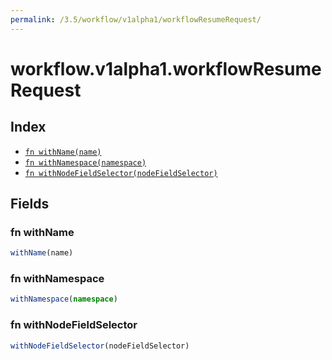 ```yaml
---
permalink: /3.5/workflow/v1alpha1/workflowResumeRequest/
---
```


# workflow.v1alpha1.workflowResumeRequest



## Index

* [`fn withName(name)`](#fn-withname)
* [`fn withNamespace(namespace)`](#fn-withnamespace)
* [`fn withNodeFieldSelector(nodeFieldSelector)`](#fn-withnodefieldselector)

## Fields

### fn withName

```ts
withName(name)
```



### fn withNamespace

```ts
withNamespace(namespace)
```



### fn withNodeFieldSelector

```ts
withNodeFieldSelector(nodeFieldSelector)
```

